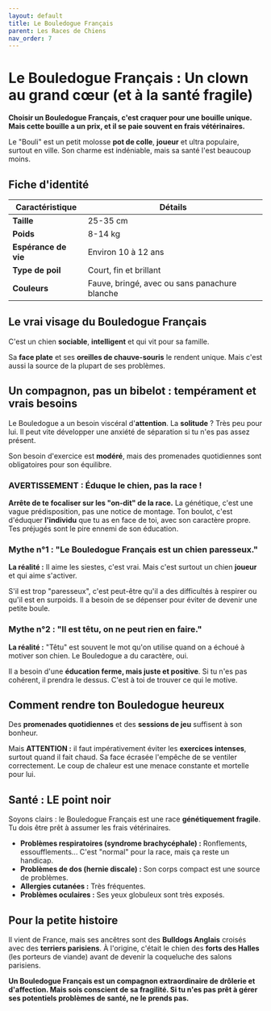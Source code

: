 ```yaml
---
layout: default
title: Le Bouledogue Français
parent: Les Races de Chiens
nav_order: 7
---
```


# Le Bouledogue Français : Un clown au grand cœur (et à la santé fragile)

**Choisir un Bouledogue Français, c'est craquer pour une bouille unique. Mais cette bouille a un prix, et il se paie souvent en frais vétérinaires.**

Le "Bouli" est un petit molosse **pot de colle**, **joueur** et ultra populaire, surtout en ville. Son charme est indéniable, mais sa santé l'est beaucoup moins.

## Fiche d'identité

| Caractéristique | Détails |
|---|---|
| **Taille** | 25-35 cm |
| **Poids** | 8-14 kg |
| **Espérance de vie** | Environ 10 à 12 ans |
| **Type de poil** | Court, fin et brillant |
| **Couleurs** | Fauve, bringé, avec ou sans panachure blanche |

## Le vrai visage du Bouledogue Français

C'est un chien **sociable**, **intelligent** et qui vit pour sa famille.

Sa **face plate** et ses **oreilles de chauve-souris** le rendent unique. Mais c'est aussi la source de la plupart de ses problèmes.

## Un compagnon, pas un bibelot : tempérament et vrais besoins

Le Bouledogue a un besoin viscéral d'**attention**. La **solitude** ? Très peu pour lui. Il peut vite développer une anxiété de séparation si tu n'es pas assez présent.

Son besoin d'exercice est **modéré**, mais des promenades quotidiennes sont obligatoires pour son équilibre.

### **AVERTISSEMENT : Éduque le chien, pas la race !**

**Arrête de te focaliser sur les "on-dit" de la race.** La génétique, c'est une vague prédisposition, pas une notice de montage. Ton boulot, c'est d'éduquer **l'individu** que tu as en face de toi, avec son caractère propre. Tes préjugés sont le pire ennemi de son éducation.

### Mythe n°1 : "Le Bouledogue Français est un chien paresseux."

**La réalité :** Il aime les siestes, c'est vrai. Mais c'est surtout un chien **joueur** et qui aime s'activer.

S'il est trop "paresseux", c'est peut-être qu'il a des difficultés à respirer ou qu'il est en surpoids. Il a besoin de se dépenser pour éviter de devenir une petite boule.

### Mythe n°2 : "Il est têtu, on ne peut rien en faire."

**La réalité :** "Têtu" est souvent le mot qu'on utilise quand on a échoué à motiver son chien. Le Bouledogue a du caractère, oui.

Il a besoin d'une **éducation ferme, mais juste et positive**. Si tu n'es pas cohérent, il prendra le dessus. C'est à toi de trouver ce qui le motive.

## Comment rendre ton Bouledogue heureux

Des **promenades quotidiennes** et des **sessions de jeu** suffisent à son bonheur.

Mais **ATTENTION :** il faut impérativement éviter les **exercices intenses**, surtout quand il fait chaud. Sa face écrasée l'empêche de se ventiler correctement. Le coup de chaleur est une menace constante et mortelle pour lui.

## Santé : LE point noir

Soyons clairs : le Bouledogue Français est une race **génétiquement fragile**. Tu dois être prêt à assumer les frais vétérinaires.

*   **Problèmes respiratoires (syndrome brachycéphale) :** Ronflements, essoufflements... C'est "normal" pour la race, mais ça reste un handicap.
*   **Problèmes de dos (hernie discale) :** Son corps compact est une source de problèmes.
*   **Allergies cutanées :** Très fréquentes.
*   **Problèmes oculaires :** Ses yeux globuleux sont très exposés.

## Pour la petite histoire

Il vient de France, mais ses ancêtres sont des **Bulldogs Anglais** croisés avec des **terriers parisiens**. À l'origine, c'était le chien des **forts des Halles** (les porteurs de viande) avant de devenir la coqueluche des salons parisiens.

**Un Bouledogue Français est un compagnon extraordinaire de drôlerie et d'affection. Mais sois conscient de sa fragilité. Si tu n'es pas prêt à gérer ses potentiels problèmes de santé, ne le prends pas.** 